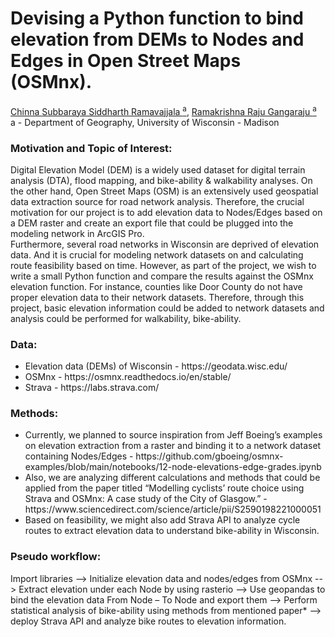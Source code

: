 # Devising a Python function to bind elevation from DEMs to Nodes and Edges in Open Street Maps (OSMnx).
<a href = "https://sidrcs.github.io/maps/index.html"> Chinna Subbaraya Siddharth Ramavajjala <sup>a</sup></a>, <a href = ""> Ramakrishna Raju Gangaraju  <sup>a</sup></a> <br> a - Department of Geography, University of Wisconsin - Madison
<br>
<h3>Motivation and Topic of Interest:</h3>
<p>Digital Elevation Model (DEM) is a widely used dataset for digital terrain analysis (DTA), flood mapping, and bike-ability & walkability analyses. On the other hand, Open Street Maps (OSM) is an extensively used geospatial data extraction source for road network analysis. Therefore, the crucial motivation for our project is to add elevation data to Nodes/Edges based on a DEM raster and create an export file that could be plugged into the modeling network in ArcGIS Pro.
<br>
Furthermore, several road networks in Wisconsin are deprived of elevation data. And it is crucial for modeling network datasets on and calculating route feasibility based on time. However, as part of the project, we wish to write a small Python function and compare the results against the OSMnx elevation function. For instance, counties like Door County do not have proper elevation data to their network datasets. Therefore, through this project, basic elevation information could be added to network datasets and analysis could be performed for walkability, bike-ability.</p>
<h3>Data:</h3>
<ul>
<li>Elevation data (DEMs) of Wisconsin - https://geodata.wisc.edu/</li>
<li>OSMnx - https://osmnx.readthedocs.io/en/stable/</li>
<li>Strava - https://labs.strava.com/</li>
</ul>
<h3>Methods:</h3>
<ul><li>Currently, we planned to source inspiration from Jeff Boeing’s examples on elevation extraction from a raster and binding it to a network dataset containing Nodes/Edges - https://github.com/gboeing/osmnx-examples/blob/main/notebooks/12-node-elevations-edge-grades.ipynb</li>
<li> Also, we are analyzing different calculations and methods that could be applied from the paper titled “Modelling cyclists’ route choice using Strava and OSMnx: A case study of the City of Glasgow.” - https://www.sciencedirect.com/science/article/pii/S2590198221000051 </li>
<li>Based on feasibility, we might also add Strava API to analyze cycle routes to extract elevation data to understand bike-ability in Wisconsin.</li>
</ul>
<h3>Pseudo workflow:</h3>
Import libraries --> Initialize elevation data and nodes/edges from OSMnx --> Extract elevation under each Node by using rasterio --> Use geopandas to bind the elevation data From Node – To Node and export them --> Perform statistical analysis of bike-ability using methods from mentioned paper* --> deploy Strava API and analyze bike routes to elevation information.




